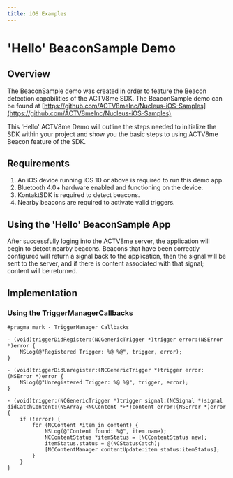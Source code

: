 ```yaml
---
title: iOS Examples
---
```

# 'Hello' BeaconSample Demo

## Overview
The BeaconSample demo was created in order to feature the Beacon detection capabilities of the ACTV8me SDK. The BeaconSample demo can be found at [https://github.com/ACTV8meInc/Nucleus-iOS-Samples](https://github.com/ACTV8meInc/Nucleus-iOS-Samples)

This 'Hello' ACTV8me Demo will outline the steps needed to initialize the SDK within your project and show you the basic steps to using ACTV8me Beacon feature of the SDK.

## Requirements
1. An iOS device running iOS 10 or above is required to run this demo app.
2. Bluetooth 4.0+ hardware enabled and functioning on the device.
3. KontaktSDK is required to detect beacons.
4. Nearby beacons are required to activate valid triggers.

## Using the 'Hello' BeaconSample App
After successfully loging into the ACTV8me server, the application will begin to detect nearby beacons. Beacons that have been correctly configured will return a signal back to the application, then the signal will be sent to the server, and if there is content associated with that signal; content will be returned.

## Implementation

### Using the TriggerManagerCallbacks
```objc
#pragma mark - TriggerManager Callbacks

- (void)triggerDidRegister:(NCGenericTrigger *)trigger error:(NSError *)error {
    NSLog(@"Registered Trigger: %@ %@", trigger, error);
}

- (void)triggerDidUnregister:(NCGenericTrigger *)trigger error:(NSError *)error {
    NSLog(@"Unregistered Trigger: %@ %@", trigger, error);
}

- (void)trigger:(NCGenericTrigger *)trigger signal:(NCSignal *)signal didCatchContent:(NSArray <NCContent *>*)content error:(NSError *)error {
    if (!error) {
        for (NCContent *item in content) {
            NSLog(@"Content found: %@", item.name);
            NCContentStatus *itemStatus = [NCContentStatus new];
            itemStatus.status = @(NCStatusCatch);
            [NCContentManager contentUpdate:item status:itemStatus];
        }
    }
}
```
